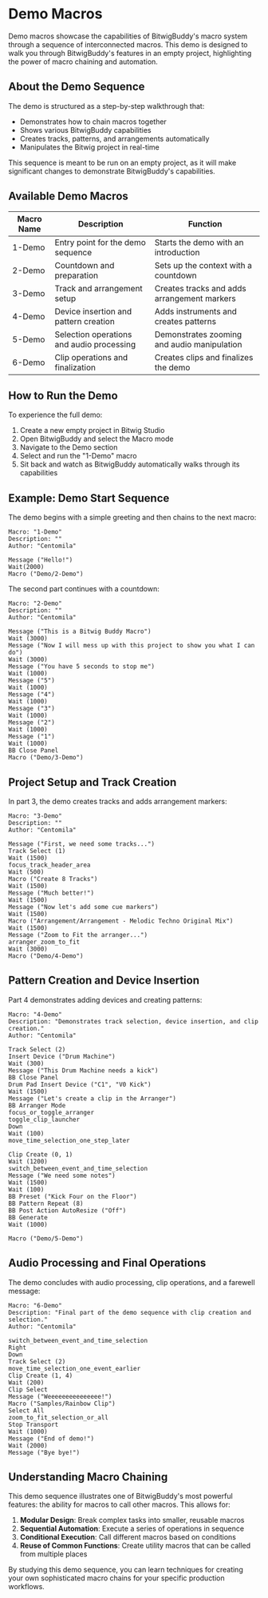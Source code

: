 # Demo Macros

Demo macros showcase the capabilities of BitwigBuddy's macro system through a sequence of interconnected macros. This demo is designed to walk you through BitwigBuddy's features in an empty project, highlighting the power of macro chaining and automation.

## About the Demo Sequence

The demo is structured as a step-by-step walkthrough that:
- Demonstrates how to chain macros together
- Shows various BitwigBuddy capabilities
- Creates tracks, patterns, and arrangements automatically
- Manipulates the Bitwig project in real-time

This sequence is meant to be run on an empty project, as it will make significant changes to demonstrate BitwigBuddy's capabilities.

## Available Demo Macros

| Macro Name | Description | Function |
|------------|-------------|----------|
| 1-Demo | Entry point for the demo sequence | Starts the demo with an introduction |
| 2-Demo | Countdown and preparation | Sets up the context with a countdown |
| 3-Demo | Track and arrangement setup | Creates tracks and adds arrangement markers |
| 4-Demo | Device insertion and pattern creation | Adds instruments and creates patterns |
| 5-Demo | Selection operations and audio processing | Demonstrates zooming and audio manipulation |
| 6-Demo | Clip operations and finalization | Creates clips and finalizes the demo |

## How to Run the Demo

To experience the full demo:

1. Create a new empty project in Bitwig Studio
2. Open BitwigBuddy and select the Macro mode
3. Navigate to the Demo section
4. Select and run the "1-Demo" macro
5. Sit back and watch as BitwigBuddy automatically walks through its capabilities

## Example: Demo Start Sequence

The demo begins with a simple greeting and then chains to the next macro:

```
Macro: "1-Demo"
Description: ""
Author: "Centomila"

Message ("Hello!")
Wait(2000)
Macro ("Demo/2-Demo")
```

The second part continues with a countdown:

```
Macro: "2-Demo"
Description: ""
Author: "Centomila"

Message ("This is a Bitwig Buddy Macro")
Wait (3000)
Message ("Now I will mess up with this project to show you what I can do")
Wait (3000)
Message ("You have 5 seconds to stop me")
Wait (1000)
Message ("5")
Wait (1000)
Message ("4")
Wait (1000)
Message ("3")
Wait (1000)
Message ("2")
Wait (1000)
Message ("1")
Wait (1000)
BB Close Panel
Macro ("Demo/3-Demo")
```

## Project Setup and Track Creation

In part 3, the demo creates tracks and adds arrangement markers:

```
Macro: "3-Demo"
Description: ""
Author: "Centomila"

Message ("First, we need some tracks...")
Track Select (1)
Wait (1500)
focus_track_header_area
Wait (500)
Macro ("Create 8 Tracks")
Wait (1500)
Message ("Much better!")
Wait (1500)
Message ("Now let's add some cue markers")
Wait (1500)
Macro ("Arrangement/Arrangement - Melodic Techno Original Mix")
Wait (1500)
Message ("Zoom to Fit the arranger...")
arranger_zoom_to_fit
Wait (3000)
Macro ("Demo/4-Demo")
```

## Pattern Creation and Device Insertion

Part 4 demonstrates adding devices and creating patterns:

```
Macro: "4-Demo"
Description: "Demonstrates track selection, device insertion, and clip creation."
Author: "Centomila"

Track Select (2)
Insert Device ("Drum Machine")
Wait (300)
Message ("This Drum Machine needs a kick")
BB Close Panel
Drum Pad Insert Device ("C1", "V0 Kick")
Wait (1500)
Message ("Let's create a clip in the Arranger")
BB Arranger Mode
focus_or_toggle_arranger
toggle_clip_launcher
Down
Wait (100)
move_time_selection_one_step_later

Clip Create (0, 1)
Wait (1200)
switch_between_event_and_time_selection
Message ("We need some notes")
Wait (1500)
Wait (100)
BB Preset ("Kick Four on the Floor")
BB Pattern Repeat (8)
BB Post Action AutoResize ("Off")
BB Generate
Wait (1000)

Macro ("Demo/5-Demo")
```

## Audio Processing and Final Operations

The demo concludes with audio processing, clip operations, and a farewell message:

```
Macro: "6-Demo"
Description: "Final part of the demo sequence with clip creation and selection."
Author: "Centomila"

switch_between_event_and_time_selection
Right
Down
Track Select (2)
move_time_selection_one_event_earlier
Clip Create (1, 4)
Wait (200)
Clip Select
Message ("Weeeeeeeeeeeeeee!")
Macro ("Samples/Rainbow Clip")
Select All
zoom_to_fit_selection_or_all
Stop Transport
Wait (1000)
Message ("End of demo!")
Wait (2000)
Message ("Bye bye!")
```

## Understanding Macro Chaining

This demo sequence illustrates one of BitwigBuddy's most powerful features: the ability for macros to call other macros. This allows for:

1. **Modular Design**: Break complex tasks into smaller, reusable macros
2. **Sequential Automation**: Execute a series of operations in sequence
3. **Conditional Execution**: Call different macros based on conditions
4. **Reuse of Common Functions**: Create utility macros that can be called from multiple places

By studying this demo sequence, you can learn techniques for creating your own sophisticated macro chains for your specific production workflows.